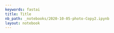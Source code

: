 ```yaml
---
keywords: fastai
title: Title
nb_path: _notebooks/2020-10-05-photo-Copy2.ipynb
layout: notebook
---
```


<!--
#################################################
### THIS FILE WAS AUTOGENERATED! DO NOT EDIT! ###
#################################################
# file to edit: _notebooks/2020-10-05-photo-Copy2.ipynb
-->

<div class="container" id="notebook-container">
        
<div class="cell border-box-sizing text_cell rendered"><div class="inner_cell">
<div class="text_cell_render border-box-sizing rendered_html">
<p><img src="/Blogging/images/copied_from_nb/my_icons/fastai_logo.png" alt=""></p>

</div>
</div>
</div>
<div class="cell border-box-sizing text_cell rendered"><div class="inner_cell">
<div class="text_cell_render border-box-sizing rendered_html">
<p><img src="/Blogging/images/copied_from_nb/my_icons/neural_net.png" alt=""></p>

</div>
</div>
</div>
</div>
 

